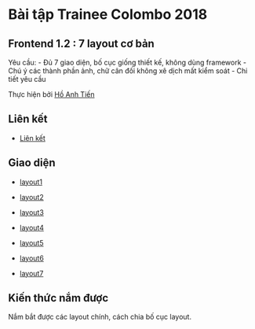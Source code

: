 # Bài tập Trainee Colombo 2018

## Frontend 1.2 : 7 layout cơ bản

Yêu cầu:
    - Đủ 7 giao diện, bố cục giống thiết kế, không dùng framework
    - Chú ý các thành phần ảnh, chữ cân đối không xê dịch mất kiểm soát
    - Chi tiết yêu cầu

Thực hiện bởi [Hồ Anh Tiến](https://github.com/komatsu98)

## Liên kết

- [Liên kết](https://github.com/colombo-trainee/trainee_2018/blob/master/frontend/layout/simple%20layouts.psd)
## Giao diện

- [layout1](https://komatsu98.github.io/frontend-1-layout1/)

- [layout2](https://komatsu98.github.io/frontend-1-layout2/) 

- [layout3](https://komatsu98.github.io/frontend-1-layout3/)

- [layout4](https://komatsu98.github.io/frontend-1-layout4/) 

- [layout5](https://komatsu98.github.io/frontend-1-layout5/) 

- [layout6](https://komatsu98.github.io/frontend-1-layout6/) 

- [layout7](https://komatsu98.github.io/frontend-1-layout7/) 

## Kiến thức nắm được

Nắm bắt được các layout chính, cách chia bố cục layout.
